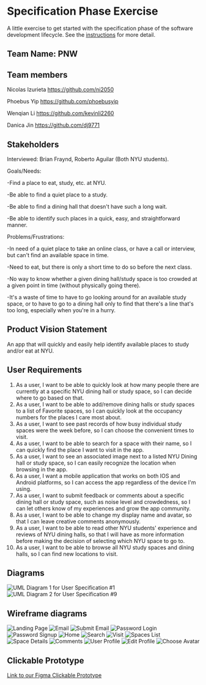 # Specification Phase Exercise

A little exercise to get started with the specification phase of the software development lifecycle. See the [instructions](instructions.md) for more detail.

## Team Name: PNW
## Team members
Nicolas Izurieta
https://github.com/ni2050

Phoebus Yip
https://github.com/phoebusyip

Wenqian Li
https://github.com/kevinli2260

Danica Jin
https://github.com/dj9771

## Stakeholders

Interviewed: Brian Fraynd, Roberto Aguilar (Both NYU students).

Goals/Needs:

  -Find a place to eat, study, etc. at NYU.
  
  -Be able to find a quiet place to a study.
  
  -Be able to find a dining hall that doesn't have such a long wait.
  
  -Be able to identify such places in a quick, easy, and straightforward manner.

Problems/Frustrations:

  -In need of a quiet place to take an online class, or have a call or interview, but can't find an available space in time.
  
  -Need to eat, but there is only a short time to do so before the next class.
  
  -No way to know whether a given dining hall/study space is too crowded at a given point in time (without physically going there).
  
  -It's a waste of time to have to go looking around for an available study space, or to have to go to a dining hall only to find that there's a line that's too long, especially when you're in a hurry.
  

## Product Vision Statement

An app that will quickly and easily help identify available places to study and/or eat at NYU.

## User Requirements

1) As a user, I want to be able to quickly look at how many people there are currently at a specific NYU dining hall or study space, so I can decide where to go based on that.
2) As a user, I want to be able to add/remove dining halls or study spaces to a list of Favorite spaces, so I can quickly look at the occupancy numbers for the places I care most about.
3) As a user, I want to see past records of how busy individual study spaces were the week before, so I can choose the convenient times to visit.
4) As a user, I want to be able to search for a space with their name, so I can quickly find the place I want to visit in the app.
5) As a user, I want to see an associated image next to a listed NYU Dining hall or study space, so I can easily recognize the location when browsing in the app.
6) As a user, I want a mobile application that works on both IOS and Android platforms, so I can access the app regardless of the device I'm using.
7) As a user, I want to submit feedback or comments about a specific dining hall or study space, such as noise level and crowdedness, so I can let others know of my experiences and grow the app community.
8) As a user, I want to be able to change my display name and avatar, so that I can leave creative comments anonymously.
9) As a user, I want to be able to read other NYU students' experience and reviews of NYU dining halls, so that I will have as more information before making the decision of selecting which NYU space to go to.
10) As a user, I want to be able to browse all NYU study spaces and dining halls, so I can find new locations to visit.

## Diagrams

![UML Diagram 1 for User Specification #1](./images/UML_1.png)
![UML Diagram 2 for User Specification #9](./images/UML_9.png)

## Wireframe diagrams
![Landing Page](./images/1_landing.png)
![Email](./images/2_email.png)
![Submit Email](./images/3_email_submit.png)
![Password Login](./images/4_password_login.png)
![Password Signup](./images/5_password_signup.png)
![Home](./images/6_home.png)
![Search](./images/7_search.png)
![Visit](./images/8_visit.png)
![Spaces List](./images/9_spaces.png)
![Space Details](./images/10_space_details.png)
![Comments](./images/11_comment.png)
![User Profile](./images/12_user_profile.png)
![Edit Profile](./images/13_edit_profile.png)
![Choose Avatar](./images/14_edit_avatar.png)


## Clickable Prototype

[Link to our Figma Clickable Prototype](https://www.figma.com/proto/3CLhPQGK7UPsN0ziwYpSzA/Project1?type=design&node-id=2-1715&t=skIlpEjmsnRLkNWr-0&scaling=scale-down&page-id=0%3A1&starting-point-node-id=2%3A1715)
